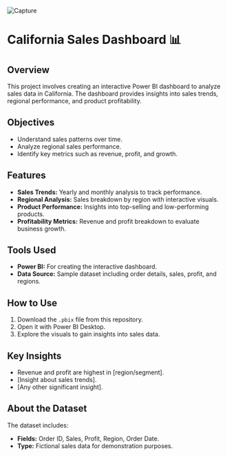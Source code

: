 ![Capture](https://github.com/user-attachments/assets/dbc00763-e13a-4fb0-90f8-60bc85bbab4f)


# California Sales Dashboard 📊  

## Overview  
This project involves creating an interactive Power BI dashboard to analyze sales data in California. The dashboard provides insights into sales trends, regional performance, and product profitability.  

## Objectives  
- Understand sales patterns over time.  
- Analyze regional sales performance.  
- Identify key metrics such as revenue, profit, and growth.  

## Features  
- **Sales Trends:** Yearly and monthly analysis to track performance.  
- **Regional Analysis:** Sales breakdown by region with interactive visuals.  
- **Product Performance:** Insights into top-selling and low-performing products.  
- **Profitability Metrics:** Revenue and profit breakdown to evaluate business growth.  

## Tools Used  
- **Power BI:** For creating the interactive dashboard.  
- **Data Source:** Sample dataset including order details, sales, profit, and regions.  

## How to Use  
1. Download the `.pbix` file from this repository.  
2. Open it with Power BI Desktop.  
3. Explore the visuals to gain insights into sales data.  

## Key Insights  
- Revenue and profit are highest in [region/segment].  
- [Insight about sales trends].  
- [Any other significant insight].  


## About the Dataset  
The dataset includes:  
- **Fields:** Order ID, Sales, Profit, Region, Order Date.  
- **Type:** Fictional sales data for demonstration purposes.  


